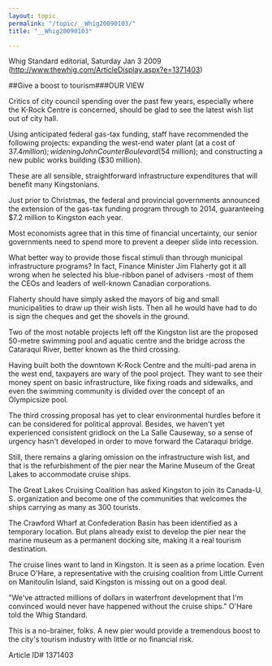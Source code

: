 ```yaml
---
layout: topic
permalink: "/topic/__Whig20090103/"
title: "__Whig20090103"

---
```


Whig Standard editorial, Saturday Jan 3 2009  (http://www.thewhig.com/ArticleDisplay.aspx?e=1371403)

##Give a boost to tourism###OUR VIEW

<div class="column2">

Critics of city council spending over the past few years, especially where the K-Rock Centre is concerned, should be glad to see the latest wish list out of city hall.

Using anticipated federal gas-tax funding, staff have recommended the following projects: expanding the west-end water plant (at a cost of $37.4 million); widening John Counter Boulevard ($54 million); and constructing a new public works building ($30 million).

These are all sensible, straightforward infrastructure expenditures that will benefit many Kingstonians.

Just prior to Christmas, the federal and provincial governments announced the extension of the gas-tax funding program through to 2014, guaranteeing $7.2 million to Kingston each year.

Most economists agree that in this time of financial uncertainty, our senior governments need to spend more to prevent a deeper slide into recession.

What better way to provide those fiscal stimuli than through municipal infrastructure programs? In fact, Finance Minister Jim Flaherty got it all wrong when he selected his blue-ribbon panel of advisers -most of them the CEOs and leaders of well-known Canadian corporations.

Flaherty should have simply asked the mayors of big and small municipalities to draw up their wish lists. Then all he would have had to do is sign the cheques and get the shovels in the ground.

Two of the most notable projects left off the Kingston list are the proposed 50-metre swimming pool and aquatic centre and the bridge across the Cataraqui River, better known as the third crossing.

Having built both the downtown K-Rock Centre and the multi-pad arena in the west end, taxpayers are wary of the pool project. They want to see their money spent on basic infrastructure, like fixing roads and sidewalks, and even the swimming community is divided over the concept of an Olympicsize pool.

The third crossing proposal has yet to clear environmental hurdles before it can be considered for political approval. Besides, we haven't yet experienced consistent gridlock on the La Salle Causeway, so a sense of urgency hasn't developed in order to move forward the Cataraqui bridge.

Still, there remains a glaring omission on the infrastructure wish list, and that is the refurbishment of the pier near the Marine Museum of the Great Lakes to accommodate cruise ships.

The Great Lakes Cruising Coalition has asked Kingston to join its Canada-U. S. organization and become one of the communities that welcomes the ships carrying as many as 300 tourists.

The Crawford Wharf at Confederation Basin has been identified as a temporary location. But plans already exist to develop the pier near the marine museum as a permanent docking site, making it a real tourism destination.

The cruise lines want to land in Kingston. It is seen as a prime location. Even Bruce O'Hare, a representative with the cruising coalition from Little Current on Manitoulin Island, said Kingston is missing out on a good deal.

"We've attracted millions of dollars in waterfront development that I'm convinced would never have happened without the cruise ships." O'Hare told the Whig Standard.

This is a no-brainer, folks. A new pier would provide a tremendous boost to the city's tourism industry with little or no financial risk.

</div>

Article ID# 1371403

